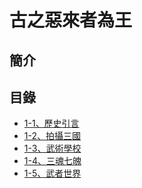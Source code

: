 # 古之惡來者為王

## 簡介

## 目錄

- <a href="/小說/古之惡來者為王/1-1、歷史引言" class="current-tab">1-1、歷史引言</a>
- <a href="/小說/古之惡來者為王/1-2、拍攝三國" class="current-tab">1-2、拍攝三國</a>
- <a href="/小說/古之惡來者為王/1-3、武術學校" class="current-tab">1-3、武術學校</a>
- <a href="/小說/古之惡來者為王/1-4、三魂七魄" class="current-tab">1-4、三魂七魄</a>
- <a href="/小說/古之惡來者為王/1-5、武者世界" class="current-tab">1-5、武者世界</a>

